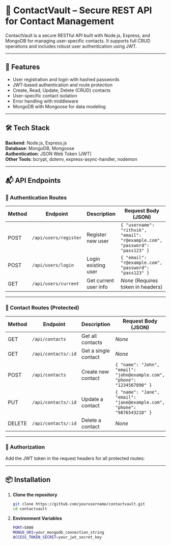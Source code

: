 # 📒 ContactVault – Secure REST API for Contact Management

ContactVault is a secure RESTful API built with Node.js, Express, and MongoDB for managing user-specific contacts. It supports full CRUD operations and includes robust user authentication using JWT.

---

## 🚀 Features

- User registration and login with hashed passwords
- JWT-based authentication and route protection
- Create, Read, Update, Delete (CRUD) contacts
- User-specific contact isolation
- Error handling with middleware
- MongoDB with Mongoose for data modeling

---

## 🛠️ Tech Stack

**Backend**: Node.js, Express.js  
**Database**: MongoDB, Mongoose  
**Authentication**: JSON Web Token (JWT)  
**Other Tools**: bcrypt, dotenv, express-async-handler, nodemon

---

## 📬 API Endpoints

### 🔐 Authentication Routes

| Method | Endpoint              | Description           | Request Body (JSON)                                                                 |
|--------|-----------------------|------------------------|--------------------------------------------------------------------------------------|
| POST   | `/api/users/register` | Register new user      | `{ "username": "rithvik", "email": "r@example.com", "password": "pass123" }`        |
| POST   | `/api/users/login`    | Login existing user    | `{ "email": "r@example.com", "password": "pass123" }`                                |
| GET    | `/api/users/current`  | Get current user info  | _None_ (Requires token in headers)                                                  |

---

### 📇 Contact Routes (Protected)

| Method | Endpoint                | Description           | Request Body (JSON)                                                                 |
|--------|-------------------------|------------------------|--------------------------------------------------------------------------------------|
| GET    | `/api/contacts`         | Get all contacts       | _None_                                                                              |
| GET    | `/api/contacts/:id`     | Get a single contact   | _None_                                                                              |
| POST   | `/api/contacts`         | Create new contact     | `{ "name": "John", "email": "john@example.com", "phone": "1234567890" }`            |
| PUT    | `/api/contacts/:id`     | Update a contact       | `{ "name": "Jane", "email": "jane@example.com", "phone": "9876543210" }`            |
| DELETE | `/api/contacts/:id`     | Delete a contact       | _None_                                                                              |

---

### 🔐 Authorization

Add the JWT token in the request headers for all protected routes:

---

## 📦 Installation

1. **Clone the repository**
   ```bash
   git clone https://github.com/yourusername/contactvault.git
   cd contactvault

2. **Environment Variables**
    ```bash
    PORT=5000
    MONGO_URI=your_mongodb_connection_string
    ACCESS_TOKEN_SECRET=your_jwt_secret_key
